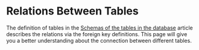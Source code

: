# Relations Between Tables

The definition of tables in the
[Schemas of the tables in the database](TableSchemas.md) article describes the
relations via the foreign key definitions. This page will give you a better
understanding about the connection between different tables.